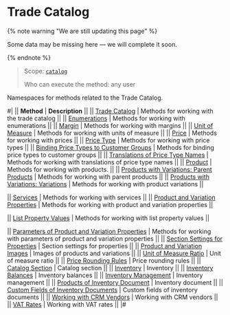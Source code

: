 # Trade Catalog

{% note warning "We are still updating this page" %}

Some data may be missing here — we will complete it soon.

{% endnote %}

> Scope: [`catalog`](../scopes/permissions.md)
>
> Who can execute the method: any user

Namespaces for methods related to the Trade Catalog.

#|
|| **Method** | **Description** ||
|| [Trade Catalog](./catalog/index.md) | Methods for working with the trade catalog ||
|| [Enumerations](./enum/index.md) | Methods for working with enumerations ||
|| [Margin](./extra/index.md) | Methods for working with margins ||
|| [Unit of Measure](./measure/index.md) | Methods for working with units of measure ||
|| [Price](./price/index.md) | Methods for working with prices ||
|| [Price Type](./price-type/index.md) | Methods for working with price types ||
|| [Binding Price Types to Customer Groups](./price-type/price-type-group/index.md) | Methods for binding price types to customer groups ||
|| [Translations of Price Type Names](./price-type/price-type-lang/index.md) | Methods for working with translations of price type names ||
|| [Product](./product/index.md) | Methods for working with products. ||
|| [Products with Variations: Parent Products](./product/sku/index.md) | Methods for working with parent products ||
|| [Products with Variations: Variations](./product/offer/index.md) | Methods for working with product variations ||

|| [Services](./product/service/index.md) | Methods for working with services ||
|| [Product and Variation Properties](./product-property/index.md) | Methods for working with product and variation properties ||

|| [List Property Values](./product-property-enum/index.md) | Methods for working with list property values ||

|| [Parameters of Product and Variation Properties](./product-property-feature/index.md) | Methods for working with parameters of product and variation properties ||
|| [Section Settings for Properties](./product-property-section/index.md) | Section settings for properties ||
|| [Product and Variation Images](./product-image/index.md) | Images of products and variations ||
|| [Unit of Measure Ratio](./ratio/index.md) | Unit of measure ratio ||
|| [Price Rounding Rules](./rounding-rule/index.md) | Price rounding rules ||
|| [Catalog Section](./section/index.md) | Catalog section ||
|| [Inventory](./store/index.md) | Inventory ||
|| [Inventory Balances](./store-product/index.md) | Inventory balances ||
|| [Inventory Management](./document/index.md) | Inventory management ||
|| [Products of Inventory Document](./document/document-element/index.md) | Inventory document ||
|| [Custom Fields of Inventory Documents](./userfield-document/index.md) | Custom fields of inventory documents ||
|| [Working with CRM Vendors](./documentcontractor/index.md) | Working with CRM vendors ||
|| [VAT Rates](./vat/index.md) | Working with VAT rates ||
|#